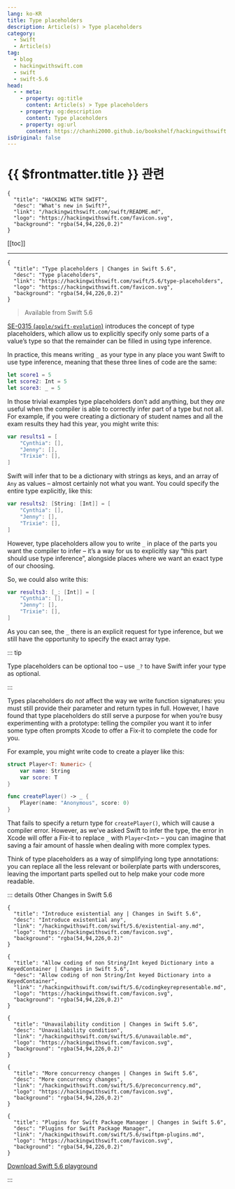 ```yaml
---
lang: ko-KR
title: Type placeholders
description: Article(s) > Type placeholders
category:
  - Swift
  - Article(s)
tag: 
  - blog
  - hackingwithswift.com
  - swift
  - swift-5.6
head:
  - - meta:
    - property: og:title
      content: Article(s) > Type placeholders
    - property: og:description
      content: Type placeholders
    - property: og:url
      content: https://chanhi2000.github.io/bookshelf/hackingwithswift.com/swift/5.6/type-placeholders.html
isOriginal: false
---
```


# {{ $frontmatter.title }} 관련

```component VPCard
{
  "title": "HACKING WITH SWIFT",
  "desc": "What's new in Swift?",
  "link": "/hackingwithswift.com/swift/README.md",
  "logo": "https://hackingwithswift.com/favicon.svg",
  "background": "rgba(54,94,226,0.2)"
}
```

[[toc]]

---

```component VPCard
{
  "title": "Type placeholders | Changes in Swift 5.6",
  "desc": "Type placeholders",
  "link": "https://hackingwithswift.com/swift/5.6/type-placeholders", 
  "logo": "https://hackingwithswift.com/favicon.svg",
  "background": "rgba(54,94,226,0.2)"
}
```

> Available from Swift 5.6

[SE-0315 (<FontIcon icon="iconfont icon-github"/>`apple/swift-evolution`)](https://github.com/apple/swift-evolution/blob/main/proposals/0315-placeholder-types.md) introduces the concept of type placeholders, which allow us to explicitly specify only some parts of a value’s type so that the remainder can be filled in using type inference.

In practice, this means writing `_` as your type in any place you want Swift to use type inference, meaning that these three lines of code are the same:

```swift
let score1 = 5
let score2: Int = 5
let score3: _ = 5
```

In those trivial examples type placeholders don’t add anything, but they *are* useful when the compiler is able to correctly infer part of a type but not all. For example, if you were creating a dictionary of student names and all the exam results they had this year, you might write this:

```swift
var results1 = [
    "Cynthia": [],
    "Jenny": [],
    "Trixie": [],
]
```

Swift will infer that to be a dictionary with strings as keys, and an array of `Any` as values – almost certainly not what you want. You could specify the entire type explicitly, like this:

```swift
var results2: [String: [Int]] = [
    "Cynthia": [],
    "Jenny": [],
    "Trixie": [],
]
```

However, type placeholders allow you to write `_` in place of the parts you want the compiler to infer – it’s a way for us to explicitly say “this part should use type inference”, alongside places where we want an exact type of our choosing.

So, we could also write this:

```swift
var results3: [_: [Int]] = [
    "Cynthia": [],
    "Jenny": [],
    "Trixie": [],
]
```

As you can see, the `_` there is an explicit request for type inference, but we still have the opportunity to specify the exact array type.

::: tip

Type placeholders can be optional too – use `_?` to have Swift infer your type as optional.

:::

Types placeholders do *not* affect the way we write function signatures: you must still provide their parameter and return types in full. However, I have found that type placeholders do still serve a purpose for when you’re busy experimenting with a prototype: telling the compiler you want it to infer some type often prompts Xcode to offer a Fix-it to complete the code for you.

For example, you might write code to create a player like this:

```swift
struct Player<T: Numeric> {
    var name: String
    var score: T
}

func createPlayer() -> _ {
    Player(name: "Anonymous", score: 0)
}
```

That fails to specify a return type for `createPlayer()`, which will cause a compiler error. However, as we’ve asked Swift to infer the type, the error in Xcode will offer a Fix-it to replace `_` with `Player<Int>` – you can imagine that saving a fair amount of hassle when dealing with more complex types.

Think of type placeholders as a way of simplifying long type annotations: you can replace all the less relevant or boilerplate parts with underscores, leaving the important parts spelled out to help make your code more readable.

::: details Other Changes in Swift 5.6

```component VPCard
{
  "title": "Introduce existential any | Changes in Swift 5.6",
  "desc": "Introduce existential any",
  "link": "/hackingwithswift.com/swift/5.6/existential-any.md",
  "logo": "https://hackingwithswift.com/favicon.svg",
  "background": "rgba(54,94,226,0.2)"
}
```
<!-- 
```component VPCard
{
  "title": "Type placeholders | Changes in Swift 5.6",
  "desc": "Type placeholders",
  "link": "/hackingwithswift.com/swift/5.6/type-placeholders.md",
  "logo": "https://hackingwithswift.com/favicon.svg",
  "background": "rgba(54,94,226,0.2)"
}
```
-->
```component VPCard
{
  "title": "Allow coding of non String/Int keyed Dictionary into a KeyedContainer | Changes in Swift 5.6",
  "desc": "Allow coding of non String/Int keyed Dictionary into a KeyedContainer",
  "link": "/hackingwithswift.com/swift/5.6/codingkeyrepresentable.md",
  "logo": "https://hackingwithswift.com/favicon.svg",
  "background": "rgba(54,94,226,0.2)"
}
```

```component VPCard
{
  "title": "Unavailability condition | Changes in Swift 5.6",
  "desc": "Unavailability condition",
  "link": "/hackingwithswift.com/swift/5.6/unavailable.md",
  "logo": "https://hackingwithswift.com/favicon.svg",
  "background": "rgba(54,94,226,0.2)"
}
```

```component VPCard
{
  "title": "More concurrency changes | Changes in Swift 5.6",
  "desc": "More concurrency changes",
  "link": "/hackingwithswift.com/swift/5.6/preconcurrency.md",
  "logo": "https://hackingwithswift.com/favicon.svg",
  "background": "rgba(54,94,226,0.2)"
}
```

```component VPCard
{
  "title": "Plugins for Swift Package Manager | Changes in Swift 5.6",
  "desc": "Plugins for Swift Package Manager",
  "link": "/hackingwithswift.com/swift/5.6/swiftpm-plugins.md",
  "logo": "https://hackingwithswift.com/favicon.svg",
  "background": "rgba(54,94,226,0.2)"
}
```

[<FontIcon icon="fas fa-file-zipper"/>Download Swift 5.6 playground](https://hackingwithswift.com/files/playgrounds/swift/playground-5-5-to-5-6.playground.zip)

:::

